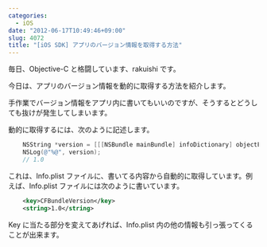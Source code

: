 ```yaml
---
categories:
  - iOS
date: "2012-06-17T10:49:46+09:00"
slug: 4072
title: "[iOS SDK] アプリのバージョン情報を取得する方法"
---
```


毎日、Objective-C と格闘しています、rakuishi です。

今日は、アプリのバージョン情報を動的に取得する方法を紹介します。

手作業でバージョン情報をアプリ内に書いてもいいのですが、そうするとどうしても抜けが発生してしまいます。

動的に取得するには、次のように記述します。

```objective-c
    NSString *version = [[[NSBundle mainBundle] infoDictionary] objectForKey:@"CFBundleVersion"];
    NSLog(@"%@", version);
    // 1.0
```

これは、Info.plist ファイルに、書いてる内容から自動的に取得しています。例えば、Info.plist ファイルには次のように書いています。

```xml
	<key>CFBundleVersion</key>
	<string>1.0</string>
```

Key に当たる部分を変えてあげれば、Info.plist 内の他の情報も引っ張ってくることが出来ます。
